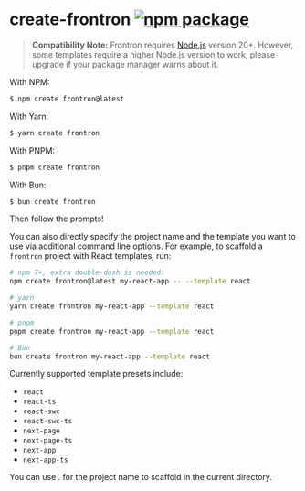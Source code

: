 # create-frontron <a href="https://npmjs.com/package/create-frontron"><img src="https://img.shields.io/npm/v/create-frontron" alt="npm package"></a>

> **Compatibility Note:**
> Frontron requires [Node.js](https://nodejs.org/en/) version 20+. However, some templates require a higher Node.js version to work, please upgrade if your package manager warns about it.

With NPM:

```bash
$ npm create frontron@latest
```

With Yarn:

```bash
$ yarn create frontron
```

With PNPM:

```bash
$ pnpm create frontron
```

With Bun:

```bash
$ bun create frontron
```

Then follow the prompts!

You can also directly specify the project name and the template you want to use via additional command line options. For example, to scaffold a `frontron` project with React templates, run:

```bash
# npm 7+, extra double-dash is needed:
npm create frontron@latest my-react-app -- --template react

# yarn
yarn create frontron my-react-app --template react

# pnpm
pnpm create frontron my-react-app --template react

# Bun
bun create frontron my-react-app --template react
```

Currently supported template presets include:

- `react`
- `react-ts`
- `react-swc`
- `react-swc-ts`
- `next-page`
- `next-page-ts`
- `next-app`
- `next-app-ts`

You can use . for the project name to scaffold in the current directory.
